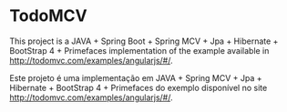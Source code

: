 # TodoMCV

This project is a JAVA + Spring Boot + Spring MCV + Jpa + Hibernate + BootStrap 4 + Primefaces implementation of the example available in 
http://todomvc.com/examples/angularjs/#/.

Este projeto é uma implementação em JAVA + Spring MCV + Jpa + Hibernate + BootStrap 4 + Primefaces do exemplo disponível no site
http://todomvc.com/examples/angularjs/#/.
